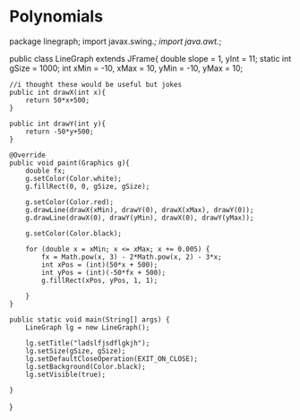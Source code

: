 # Polynomials

package linegraph;
import javax.swing.*;
import java.awt.*;

public class LineGraph extends JFrame{
    double slope = 1, yInt = 11; 
    static int gSize = 1000;
    int xMin = -10, xMax = 10, yMin = -10, yMax = 10;
    
    //i thought these would be useful but jokes
    public int drawX(int x){
        return 50*x+500;
    }
    
    public int drawY(int y){
        return -50*y+500;
    }
    
    @Override
    public void paint(Graphics g){
        double fx;
        g.setColor(Color.white);
        g.fillRect(0, 0, gSize, gSize);
        
        g.setColor(Color.red);
        g.drawLine(drawX(xMin), drawY(0), drawX(xMax), drawY(0));
        g.drawLine(drawX(0), drawY(yMin), drawX(0), drawY(yMax));
        
        g.setColor(Color.black);
        
        for (double x = xMin; x <= xMax; x += 0.005) {
            fx = Math.pow(x, 3) - 2*Math.pow(x, 2) - 3*x;
            int xPos = (int)(50*x + 500);
            int yPos = (int)(-50*fx + 500);
            g.fillRect(xPos, yPos, 1, 1);
            
        }
    }

    public static void main(String[] args) {
        LineGraph lg = new LineGraph();
        
        lg.setTitle("ladslfjsdflgkjh");
        lg.setSize(gSize, gSize);
        lg.setDefaultCloseOperation(EXIT_ON_CLOSE);
        lg.setBackground(Color.black);
        lg.setVisible(true);
        
    }
}
